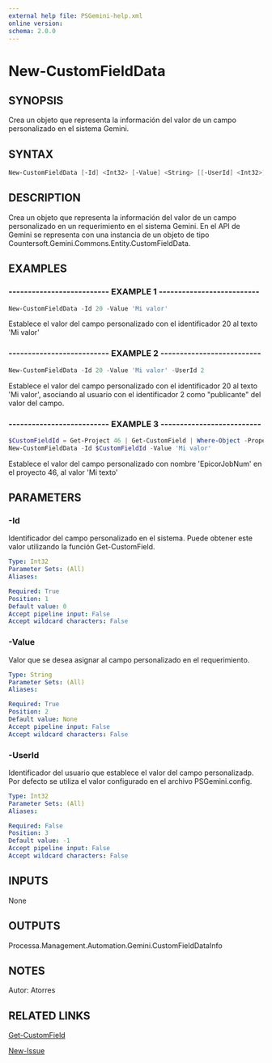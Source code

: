 ```yaml
---
external help file: PSGemini-help.xml
online version: 
schema: 2.0.0
---
```


# New-CustomFieldData

## SYNOPSIS
Crea un objeto que representa la información del valor de un campo personalizado en el sistema Gemini.

## SYNTAX

```powershell
New-CustomFieldData [-Id] <Int32> [-Value] <String> [[-UserId] <Int32>]
```

## DESCRIPTION
Crea un objeto que representa la información del valor de un campo personalizado en un requerimiento en el sistema Gemini.
En el API de Gemini se representa con una instancia
de un objeto de tipo Countersoft.Gemini.Commons.Entity.CustomFieldData.

## EXAMPLES

### -------------------------- EXAMPLE 1 --------------------------
```powershell
New-CustomFieldData -Id 20 -Value 'Mi valor'
```

Establece el valor del campo personalizado con el identificador 20 al texto 'Mi valor'

### -------------------------- EXAMPLE 2 --------------------------
```powershell
New-CustomFieldData -Id 20 -Value 'Mi valor' -UserId 2
```

Establece el valor del campo personalizado con el identificador 20 al texto 'Mi valor', asociando al usuario con el identificador 2 como "publicante" del valor del campo.

### -------------------------- EXAMPLE 3 --------------------------
```powershell
$CustomFieldId = Get-Project 46 | Get-CustomField | Where-Object -Property CustomFieldName -eq 'EpicorJobNum' | Select-Object -ExpandProperty CustomFieldId
New-CustomFieldData -Id $CustomFieldId -Value 'Mi valor'
```

Establece el valor del campo personalizado con nombre 'EpicorJobNum' en el proyecto 46, al valor 'Mi texto'

## PARAMETERS

### -Id
Identificador del campo personalizado en el sistema.
Puede obtener este valor utilizando la función Get-CustomField.

```yaml
Type: Int32
Parameter Sets: (All)
Aliases: 

Required: True
Position: 1
Default value: 0
Accept pipeline input: False
Accept wildcard characters: False
```

### -Value
Valor que se desea asignar al campo personalizado en el requerimiento.

```yaml
Type: String
Parameter Sets: (All)
Aliases: 

Required: True
Position: 2
Default value: None
Accept pipeline input: False
Accept wildcard characters: False
```

### -UserId
Identificador del usuario que establece el valor del campo personalizadp.
Por defecto se utiliza el valor configurado en el archivo PSGemini.config.

```yaml
Type: Int32
Parameter Sets: (All)
Aliases: 

Required: False
Position: 3
Default value: -1
Accept pipeline input: False
Accept wildcard characters: False
```

## INPUTS

None

## OUTPUTS

Processa.Management.Automation.Gemini.CustomFieldDataInfo

## NOTES
Autor: Atorres

## RELATED LINKS

[Get-CustomField](Get-CustomField.md)

[New-Issue](New-Issue.md)

